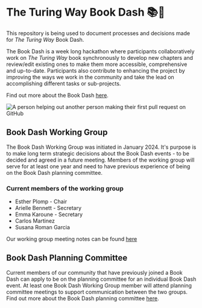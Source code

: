 # The Turing Way Book Dash 📚💨

This repository is being used to document processes and decisions made for *The Turing Way* Book Dash.

The Book Dash is a week long hackathon where participants collaboratively work on *The Turing Way* book synchronously to develop new chapters and review/edit existing ones to make them more accessible, comprehensive and up-to-date. 
Participants also contribute to enhancing the project by improving the ways we work in the community and take the lead on accomplishing different tasks or sub-projects.

Find out more about the Book Dash [here](https://the-turing-way.netlify.app/community-handbook/bookdash).

![A person helping out another person making their first pull request on GitHub](https://github.com/the-turing-way/bookdash/first-pull-request.svg "First pull request")

## Book Dash Working Group

The Book Dash Working Group was initiated in January 2024. 
It's purpose is to make long term strategic decisions about the Book Dash events - to be decided and agreed in a future meeting.
Members of the working group will serve for at least one year and need to have previous experience of being on the Book Dash planning committee.

### Current members of the working group

* Esther Plomp - Chair
* Arielle Bennett - Secretary
* Emma Karoune - Secretary
* Carlos Martinez
* Susana Roman Garcia

Our working group meeting notes can be found [here](https://github.com/the-turing-way/bookdash/wg-meeting-notes)

## Book Dash Planning Committee
Current members of our community that have previously joined a Book Dash can apply to be on the planning committee for an individual Book Dash event.
At least one Book Dash Working Group member will attend planning committee meetings to support communication between the two groups.
Find out more about the Book Dash planning committee [here](https://the-turing-way.netlify.app/community-handbook/bookdash/bookdash-selection).




